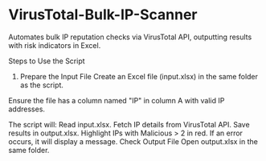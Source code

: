 # VirusTotal-Bulk-IP-Scanner
Automates bulk IP reputation checks via VirusTotal API, outputting results with risk indicators in Excel.

Steps to Use the Script
1. Prepare the Input File
Create an Excel file (input.xlsx) in the same folder as the script.

Ensure the file has a column named "IP" in column A with valid IP addresses.

The script will:
  Read input.xlsx.
  Fetch IP details from VirusTotal API.
  Save results in output.xlsx.
  Highlight IPs with Malicious > 2 in red.
  If an error occurs, it will display a message.
  Check Output File
  Open output.xlsx in the same folder.
